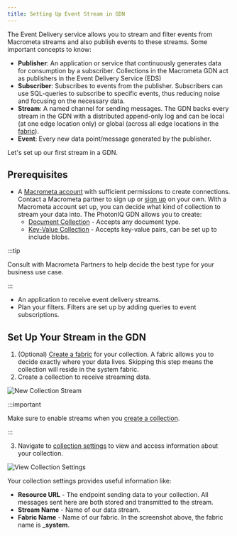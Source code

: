 ```yaml
---
title: Setting Up Event Stream in GDN
---
```


The Event Delivery service allows you to stream and filter events from Macrometa streams and also publish events to these streams. 
Some important concepts to know:
- **Publisher**: An application or service that continuously generates data for consumption by a subscriber. Collections in the Macrometa GDN act as publishers in the Event Delivery Service (EDS)
- **Subscriber**: Subscribes to events from the publisher. Subscribers can use SQL-queries to subscribe to specific events, thus reducing noise and focusing on the necessary data.
- **Stream**: A named channel for sending messages. The GDN backs every stream in the GDN with a distributed append-only log and can be local (at one edge location only) or global (across all edge locations in the [fabric](../../../geofabrics/)).
- **Event**: Every new data point/message generated by the publisher.

Let's set up our first stream in a GDN.

## Prerequisites
- A [Macrometa account](https://auth-play.macrometa.io/) with sufficient permissions to create connections. Contact a Macrometa partner to sign up or [sign up](https://www.macrometa.com/sign-up) on your own. With a Macrometa account set up, you can decide what kind of collection to stream your data into. 
The PhotonIQ GDN allows you to create:
    - [Document Collection](../../collections/documents/) - Accepts any document type.
    - [Key-Value Collection](../../collections/keyvalue/) - Accepts key-value pairs, can be set up to include blobs.

:::tip

Consult with Macrometa Partners to help decide the best type for your business use case.

:::
- An application to receive event delivery streams.
- Plan your filters. Filters are set up by adding queries to event subscriptions. 


## Set Up Your Stream in the GDN
1. (Optional) [Create a fabric](../../../geofabrics/create-geofabric.md) for your collection. A fabric allows you to decide exactly where your data lives. Skipping this step means the collection will reside in the system fabric. 
1. Create a collection to receive streaming data. 

![New Collection Stream](/img/photoniq/event-delivery/new-collection-stream.png)

:::important

Make sure to enable streams when you [create a collection](https://www.macrometa.com/docs/collections/). 

:::

3. Navigate to [collection settings](https://www.macrometa.com/docs/collections/view-collection-settings) to view and access information about your collection.

![View Collection Settings](/img/photoniq/event-delivery/view-collection-settings.png)

Your collection settings provides useful information like:
- **Resource URL** - The endpoint sending data to your collection. All messages sent here are both stored and transmitted to the stream.
- **Stream Name** - Name of our data stream.
- **Fabric Name** - Name of our fabric. 
In the screenshot above, the fabric name is **_system**.

